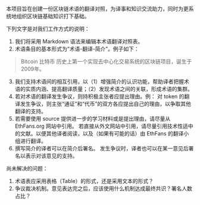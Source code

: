 
本项目旨在创建一份区块链术语的翻译对照，为译事和知识交流助力，同时为更系统地组织区块链基础知识打下基础。

下列文字是对我们工作方式的说明：

1. 我们将采用 Markdown 语法来编辑本术语翻译对照表。
2. 术语条目的基本形式为“术语-翻译-简介”。例子如下：
> Bitcoin
	比特币
	历史上第一个实现去中心化交易系统的区块链项目，诞生于2009年。
3. 我们支持术语间的相互引用，以（1）增强简介的认识功能，帮助译者把握术语的实质内涵、提高翻译质量；（2）发现术语之间的关联，形成术语的集群。
4. 若对术语的翻译发生争议，则持积极主张者应提出理由。例：
	对 token 的翻译发生争议，则主张“通证”和“代币”的双方各应提出自己的理由，以争取其他翻译的支持。
5. 若需要使用 source 提供进一步的学习材料或是提出理由，请尽量从 EthFans.org 网站中引用。
	若直接从外文网站中引用，请尽量引用技术性适中的文献。以便其他译者阅读，以及（如果有可能的话）由 EthFans 的翻译小组进行翻译。
6. 撰写简介的译者可以在简介后署名。
	发生争议时，译者也可以在某一意见后署名以表示对该意见的支持。

尚未解决的问题：

1. 术语表应采用表格（Table）的形式，还是采用文本的形式？
2. 争议裁决机制。意见表达完之后，应该使用什么机制达成最终共识？署名人数占比？
